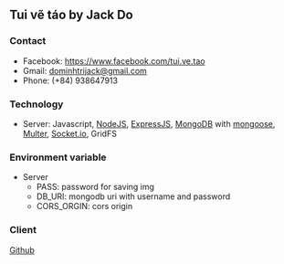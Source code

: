 ## Tui vẽ táo by Jack Do

### Contact

-   Facebook: <https://www.facebook.com/tui.ve.tao>
-   Gmail: dominhtrijack@gmail.com
-   Phone: (+84) 938647913

### Technology

-   Server: Javascript, [NodeJS](https://nodejs.org), [ExpressJS](https://expressjs.com/), [MongoDB](https://www.mongodb.com/) with [mongoose](https://mongoosejs.com/), [Multer](https://github.com/expressjs/multer), [Socket.io](https://socket.io), GridFS

### Environment variable

-   Server
    -   PASS: password for saving img
    -   DB_URI: mongodb uri with username and password
    -   CORS_ORGIN: cors origin

### Client

[Github](https://github.com/jackdo1012/tui-ve-tao)
